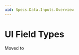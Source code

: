 ```yaml
---
uid: Specs.Data.Inputs.Overview
---
```

# UI Field Types

Moved to [](xref:Basics.Data.Fields.Index)
